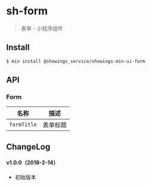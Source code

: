 # sh-form

> 表单 - 小程序组件

## Install

``` bash
$ min install @showings_service/showings-min-ui-form
```


## API

### Form

| 名称                  | 描述                         |
|----------------------|------------------------------|
|`formTitle`           | 表单标题         |

## ChangeLog

#### v1.0.0（2018-2-14）

- 初始版本
